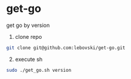 # get-go
get go by version

1. clone repo
```bash
git clone git@github.com:lebovski/get-go.git
```

2. execute sh
```bash
sudo ./get_go.sh version
```
